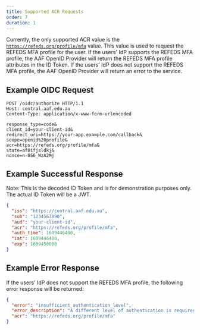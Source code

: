 ```yaml
---
title: Supported ACR Requests
order: 7
duration: 1
---
```


Currently, the only supported ACR value is the [`https://refeds.org/profile/mfa`](https://refeds.org/profile/mfa) value. This value is used to request the REFEDS MFA profile for the user. If the users' IdP supports the REFEDS MFA profile, the AAF OpenID Provider will return the REFEDS MFA profile attributes in the ID Token. If the users' IdP does not support the REFEDS MFA profile, the AAF OpenID Provider will return an error to the service.

## Example OIDC Request

```http
POST /oidc/authorize HTTP/1.1
Host: central.aaf.edu.au
Content-Type: application/x-www-form-urlencoded

response_type=code&
client_id=your-client-id&
redirect_uri=https://your-app.example.com/callback&
scope=openid%20profile&
acr=https://refeds.org/profile/mfa&
state=af0ifjsldkj&
nonce=n-0S6_WzA2Mj
```

## Example Successful Response

<p class="callout-info">Note: This is the decoded ID Token and is for demonstration purposes only. The actual ID Token will be a JWT. </p>

```json
{
  "iss": "https://central.aaf.edu.au",
  "sub": "1234567890",
  "aud": "your-client-id",
  "acr": "https://refeds.org/profile/mfa",
  "auth_time": 1609446400,
  "iat": 1609446400,
  "exp": 1609450000
}
```

## Example Error Response

If the users' IdP does not support the REFEDS MFA profile, the following error response will be returned:

```json
{
  "error": "insufficient_authentication_level",
  "error_description": "A different level of authentication is required",
  "acr": "https://refeds.org/profile/mfa"
}
```